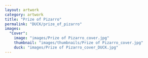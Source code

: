 ```yaml
---
layout: artwork
category: artwork
title: "Prize of Pizarro"
permalink: "DUCK/prize_of_pizarro"
images:
  "Cover":
    image: "images/Prize of Pizarro_cover.jpg"
    thumbnail: "images/thumbnails/Prize of Pizarro_cover.jpg"
    duck: "images/Prize of Pizarro_cover_DUCK.jpg"
---
```


